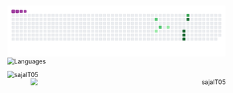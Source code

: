 ![Contributions](https://github.com/sajalT05/sajalT05/blob/output/github-contribution-grid-snake.gif)
![Languages](https://github-readme-stats.vercel.app/api/top-langs/?username=sajalT05&layout=compact)
<p align="left"><img align="left" src="https://github-readme-stats.vercel.app/api?username=sajalT05" alt="sajalT05" width="450" /></p>
<p align="right"><img align="right" src="https://github-readme-streak-stats.herokuapp.com/?user=sajalT05&theme=radical" alt="sajalT05" width="450" /></p>
<!--<p align="right"><img align="right" src="https://github-readme-streak-stats.herokuapp.com/?user=sanchitvj&" alt="sanchitvj" /></p>-->
